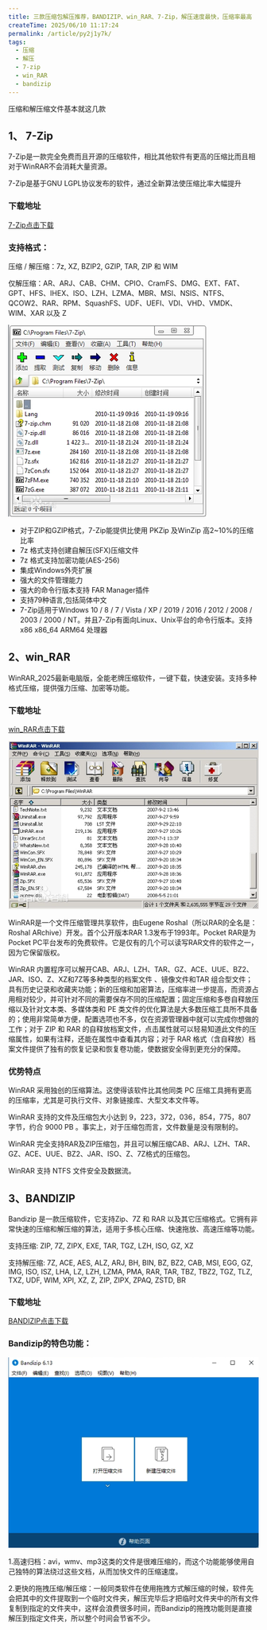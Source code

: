 ```yaml
---
title: 三款压缩包解压推荐，BANDIZIP、win_RAR、7-Zip，解压速度最快，压缩率最高
createTime: 2025/06/10 11:17:24
permalink: /article/py2j1y7k/
tags: 
  - 压缩
  - 解压
  - 7-zip
  - win_RAR
  - bandizip
---
```


压缩和解压缩文件基本就这几款

## 1、 7-Zip
7-Zip是一款完全免费而且开源的压缩软件，相比其他软件有更高的压缩比而且相对于WinRAR不会消耗大量资源。

7-Zip是基于GNU LGPL协议发布的软件，通过全新算法使压缩比率大幅提升 

### 下载地址

[7-Zip点击下载](https://pan.quark.cn/s/a9220b346e17)

### 支持格式：
压缩 / 解压缩：7z, XZ, BZIP2, GZIP, TAR, ZIP 和 WIM

仅解压缩：AR、ARJ、CAB、CHM、CPIO、CramFS、DMG、EXT、FAT、GPT、HFS、IHEX、ISO、LZH、LZMA、MBR、MSI、NSIS、NTFS、QCOW2、RAR、RPM、SquashFS、UDF、UEFI、VDI、VHD、VMDK、WIM、XAR 以及 Z 

![alt text](1.png)

- 对于ZIP和GZIP格式，7-Zip能提供比使用 PKZip 及WinZip 高2~10%的压缩比率
- 7z 格式支持创建自解压(SFX)压缩文件
- 7z 格式支持加密功能(AES-256)
- 集成Windows外壳扩展
- 强大的文件管理能力
- 强大的命令行版本支持 FAR Manager插件
- 支持79种语言,包括简体中文
- 7-Zip适用于Windows 10 / 8 / 7 / Vista / XP / 2019 / 2016 / 2012 / 2008 / 2003 / 2000 / NT。并且7-Zip有面向Linux、Unix平台的命令行版本。支持x86 x86_64 ARM64 处理器


## 2、win_RAR

WinRAR_2025最新电脑版，全能老牌压缩软件，一键下载，快速安装。支持多种格式压缩，提供强力压缩、加密等功能。

### 下载地址

[win_RAR点击下载](https://pan.quark.cn/s/a9220b346e17)

![alt text](2.png)

WinRAR是一个文件压缩管理共享软件，由Eugene Roshal（所以RAR的全名是：Roshal ARchive）开发。首个公开版本RAR 1.3发布于1993年。Pocket RAR是为Pocket PC平台发布的免费软件。它是仅有的几个可以读写RAR文件的软件之一，因为它保留版权。

WinRAR 内置程序可以解开CAB、ARJ、LZH、TAR、GZ、ACE、UUE、BZ2、JAR、ISO、Z、XZ和7Z等多种类型的档案文件 、镜像文件和TAR 组合型文件；具有历史记录和收藏夹功能；新的压缩和加密算法，压缩率进一步提高，而资源占用相对较少，并可针对不同的需要保存不同的压缩配置；固定压缩和多卷自释放压缩以及针对文本类、多媒体类和 PE 类文件的优化算法是大多数压缩工具所不具备的；使用非常简单方便，配置选项也不多，仅在资源管理器中就可以完成你想做的工作；对于 ZIP 和 RAR 的自释放档案文件，点击属性就可以轻易知道此文件的压缩属性，如果有注释，还能在属性中查看其内容；对于 RAR 格式（含自释放）档案文件提供了独有的恢复记录和恢复卷功能，使数据安全得到更充分的保障。

### 优势特点
WinRAR 采用独创的压缩算法。这使得该软件比其他同类 PC 压缩工具拥有更高的压缩率，尤其是可执行文件、对象链接库、大型文本文件等。

WinRAR 支持的文件及压缩包大小达到 9，223，372，036，854，775，807 字节，约合 9000 PB 。事实上，对于压缩包而言，文件数量是没有限制的。

WinRAR 完全支持RAR及ZIP压缩包，并且可以解压缩CAB、ARJ、LZH、TAR、GZ、ACE、UUE、BZ2、JAR、ISO、Z、7Z格式的压缩包。

WinRAR 支持 NTFS 文件安全及数据流。

## 3、BANDIZIP

Bandizip 是一款压缩软件，它支持Zip、7Z 和 RAR 以及其它压缩格式。它拥有非常快速的压缩和解压缩的算法，适用于多核心压缩、快速拖放、高速压缩等功能。

支持压缩: ZIP, 7Z, ZIPX, EXE, TAR, TGZ, LZH, ISO, GZ, XZ

支持解压缩: 7Z, ACE, AES, ALZ, ARJ, BH, BIN, BZ, BZ2, CAB, MSI, EGG, GZ, IMG, ISO, ISZ, LHA, LZ, LZH, LZMA, PMA, RAR, TAR, TBZ, TBZ2, TGZ, TLZ, TXZ, UDF, WIM, XPI, XZ, Z, ZIP, ZIPX, ZPAQ, ZSTD, BR

### 下载地址

[BANDIZIP点击下载](https://pan.quark.cn/s/a9220b346e17)

### Bandizip的特色功能：

![alt text](3.png)

1.高速归档：avi，wmv、mp3这类的文件是很难压缩的，而这个功能能够使用自己独特的算法绕过这些文档，从而加快文件的压缩速度。

2.更快的拖拽压缩/解压缩：一般同类软件在使用拖拽方式解压缩的时候，软件先会把其中的文件提取到一个临时文件夹，解压完毕后才把临时文件夹中的所有文件复制到指定的文件夹中，这样会浪费很多时间，而Bandizip的拖拽功能则是直接解压到指定文件夹，所以整个时间会节省不少。